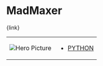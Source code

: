 # MadMaxer 

{link}
<table>
<tr>
<td>

![Hero Picture](hero.png?raw=true "Hero Picture")

</td>
<td>
<ul>
<li>

[PYTHON](MadMaxer.py)

</li>
</td>
</tr>
<table>